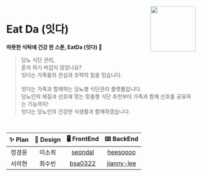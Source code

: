<img align="right" width="120px" src="https://user-images.githubusercontent.com/75469131/217804725-2bca83e5-8c4b-4c45-ad23-905050b496ee.png" />

# Eat Da (잇다)

**따뜻한 식탁에 건강 한 스푼, EatDa (잇다) 🥗**

> 당뇨 식단 관리, <br/>
혼자 하기 버겁지 않았나요? <br/>
잇다는 가족들의 관심과 조력의 힘을 믿습니다. <br/> <br/>
잇다는 가족과 함께하는 당뇨병 식단관리 플랫폼입니다. <br/>
당뇨인의 체질과 선호에 맞는 맞춤형 식단 추천부터 가족과 함께 선호를 공유하는 기능까지! <br/>
잇다는 당뇨인의 건강한 식생활과 함께하겠습니다.



<br>

| ✨ Plan | 🎨 Design | 🖥 FrontEnd | ⌨️ BackEnd |
|:-:|:-:|:-:|:-:|
| 정경윤 | 이소희 | [seondal](https://github.com/seondal) | [heesoooo](https://github.com/heeeesoo) |
| 서의현 | 최수빈 | [bsa0322](https://github.com/bsa0322) | [jianny-lee](https://github.com/jianny-lee) |

